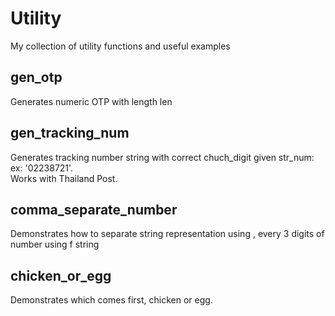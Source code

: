 # Utility
My collection of utility functions and useful examples

## gen_otp
Generates numeric OTP with length len  

## gen_tracking_num
Generates tracking number string with correct chuch_digit given str_num: ex: '02238721'.  
Works with Thailand Post.  

## comma_separate_number
Demonstrates how to separate string representation using , every 3 digits of number using f string

## chicken_or_egg
Demonstrates which comes first, chicken or egg. 
